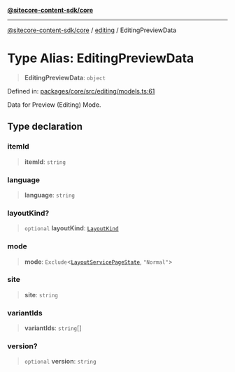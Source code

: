 [**@sitecore-content-sdk/core**](../../README.md)

***

[@sitecore-content-sdk/core](../../README.md) / [editing](../README.md) / EditingPreviewData

# Type Alias: EditingPreviewData

> **EditingPreviewData**: `object`

Defined in: [packages/core/src/editing/models.ts:61](https://github.com/Sitecore/content-sdk/blob/5647269998b9306151914ae421806dad763f924a/packages/core/src/editing/models.ts#L61)

Data for Preview (Editing) Mode.

## Type declaration

### itemId

> **itemId**: `string`

### language

> **language**: `string`

### layoutKind?

> `optional` **layoutKind**: [`LayoutKind`](../enumerations/LayoutKind.md)

### mode

> **mode**: `Exclude`\<[`LayoutServicePageState`](../../layout/enumerations/LayoutServicePageState.md), `"Normal"`\>

### site

> **site**: `string`

### variantIds

> **variantIds**: `string`[]

### version?

> `optional` **version**: `string`

